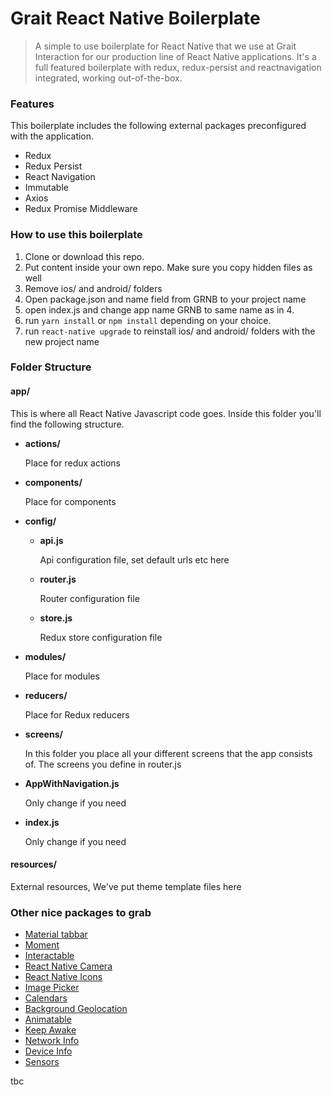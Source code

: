 # Grait React Native Boilerplate
> A simple to use boilerplate for React Native that we use at Grait Interaction
for our production line of React Native applications. It's a full featured
boilerplate with redux, redux-persist and reactnavigation integrated, working
out-of-the-box.

### Features
This boilerplate includes the following external packages preconfigured with
the application.

- Redux
- Redux Persist
- React Navigation
- Immutable
- Axios
- Redux Promise Middleware

### How to use this boilerplate

1. Clone or download this repo.
2. Put content inside your own repo. Make sure you copy hidden files as well
3. Remove ios/ and android/ folders
4. Open package.json and name field from GRNB to your project name
5. open index.js and change app name GRNB to same name as in 4.
6. run ```yarn install``` or ```npm install``` depending on your choice.
7. run ```react-native upgrade``` to reinstall ios/ and android/ folders with the new project name

### Folder Structure

#### app/
This is where all React Native Javascript code goes. Inside this folder you'll find the following structure.

 - **actions/**

    Place for redux actions
 - **components/**

    Place for components
 - **config/**

    - **api.js**

        Api configuration file, set default urls etc here
    - **router.js**

        Router configuration file
    - **store.js**

        Redux store configuration file
 - **modules/**

    Place for modules
 - **reducers/**

    Place for Redux reducers
 - **screens/**

    In this folder you place all your different screens that the app consists of.
    The screens you define in router.js
 - **AppWithNavigation.js**

    Only change if you need
 - **index.js**

    Only change if you need

#### resources/
External resources, We've put theme template files here

### Other nice packages to grab

- [Material tabbar](https://github.com/timomeh/react-native-material-bottom-navigation)
- [Moment](https://www.npmjs.com/package/moment)
- [Interactable](https://github.com/wix/react-native-interactable)
- [React Native Camera](https://github.com/react-native-community/react-native-camera)
- [React Native Icons](https://github.com/oblador/react-native-vector-icons)
- [Image Picker](https://github.com/react-community/react-native-image-picker)
- [Calendars](https://github.com/wix/react-native-calendars)
- [Background Geolocation](https://github.com/mauron85/react-native-background-geolocation/issues/109)
- [Animatable](https://github.com/oblador/react-native-animatable)
- [Keep Awake](https://github.com/corbt/react-native-keep-awake)
- [Network Info](https://github.com/pusherman/react-native-network-info)
- [Device Info](https://github.com/rebeccahughes/react-native-device-info)
- [Sensors](https://github.com/react-native-sensors/react-native-sensors)

tbc
